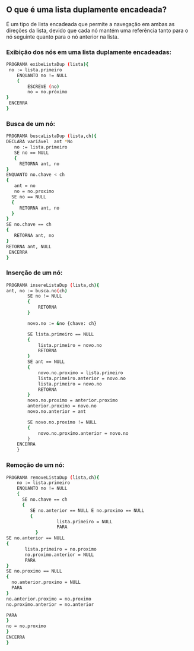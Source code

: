## O que é uma lista duplamente encadeada?
É um tipo de lista encadeada que permite a navegação em ambas as direções da lista, devido que cada nó mantém uma referência tanto para o nó seguinte quanto para o nó anterior na lista.

### Exibição dos nós em uma lista duplamente encadeadas:
```sh
PROGRAMA exibeListaDup (lista){
 no := lista.primeiro
    ENQUANTO no != NULL 
    {
        ESCREVE (no)
        no = no.próximo 
}
 ENCERRA
}
```
### Busca de um nó:
```sh
PROGRAMA buscaListaDup (lista,ch){
DECLARA variável  ant *No
   no := lista.primeiro
   SE no == NULL 
   {
     RETORNA ant, no
}
ENQUANTO no.chave < ch 
{
   ant = no
   no = no.proximo
  SE no == NULL 
  {
     RETORNA ant, no 
  }
}
SE no.chave == ch 
{
   RETORNA ant, no
}
RETORNA ant, NULL
 ENCERRA 
}
```
### Inserção de um nó:
```sh
PROGRAMA insereListaDup (lista,ch){
ant, no := busca.no(ch)
        SE no != NULL
        {
            RETORNA
        }

        novo.no := &no {chave: ch}

        SE lista.primeiro == NULL
        {
            lista.primeiro = novo.no
            RETORNA
        }
        SE ant == NULL
        {
            novo.no.proximo = lista.primeiro
            lista.primeiro.anterior = novo.no
            lista.primeiro = novo.no
            RETORNA
        }
        novo.no.proximo = anterior.proximo
	    anterior.proximo = novo.no
	    novo.no.anterior = ant

	    SE novo.no.proximo != NULL
        {
		    novo.no.proximo.anterior = novo.no
	    } 
    ENCERRA
    }
```
### Remoção de um nó:
```sh
PROGRAMA removeListaDup (lista,ch){
    no := lista.primeiro
    ENQUANTO no != NULL 
    {
      SE no.chave == ch 
      {
         SE no.anterior == NULL E no.proximo == NULL 
         {
                   lista.primeiro = NULL
                   PARA
           }
SE no.anterior == NULL 
{
       lista.primeiro = no.proximo
       no.proximo.anterior = NULL
       PARA
}
SE no.proximo == NULL 
{
  no.amterior.proximo = NULL
  PARA
}
no.anterior.proximo = no.proximo
no.proximo.anterior = no.anterior

PARA
}
no = no.proximo
}
ENCERRA
}
```